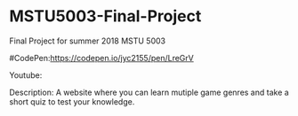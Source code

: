 # MSTU5003-Final-Project
Final Project for summer 2018 MSTU 5003

#CodePen:https://codepen.io/jyc2155/pen/LreGrV

Youtube:

Description: A website where you can learn mutiple game genres and take a short quiz to test your knowledge. 
